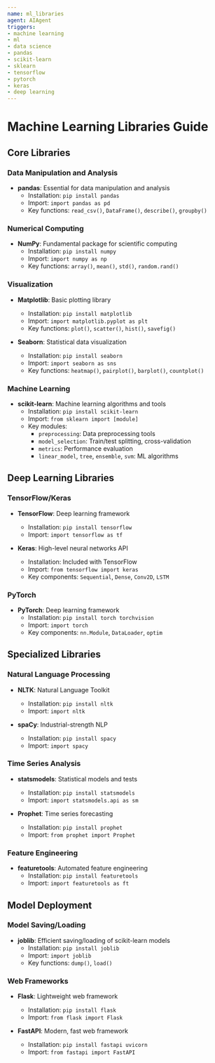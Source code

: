 ```yaml
---
name: ml_libraries
agent: AIAgent
triggers:
- machine learning
- ml
- data science
- pandas
- scikit-learn
- sklearn
- tensorflow
- pytorch
- keras
- deep learning
---
```


# Machine Learning Libraries Guide

## Core Libraries

### Data Manipulation and Analysis
- **pandas**: Essential for data manipulation and analysis
  - Installation: `pip install pandas`
  - Import: `import pandas as pd`
  - Key functions: `read_csv()`, `DataFrame()`, `describe()`, `groupby()`

### Numerical Computing
- **NumPy**: Fundamental package for scientific computing
  - Installation: `pip install numpy`
  - Import: `import numpy as np`
  - Key functions: `array()`, `mean()`, `std()`, `random.rand()`

### Visualization
- **Matplotlib**: Basic plotting library
  - Installation: `pip install matplotlib`
  - Import: `import matplotlib.pyplot as plt`
  - Key functions: `plot()`, `scatter()`, `hist()`, `savefig()`

- **Seaborn**: Statistical data visualization
  - Installation: `pip install seaborn`
  - Import: `import seaborn as sns`
  - Key functions: `heatmap()`, `pairplot()`, `barplot()`, `countplot()`

### Machine Learning
- **scikit-learn**: Machine learning algorithms and tools
  - Installation: `pip install scikit-learn`
  - Import: `from sklearn import [module]`
  - Key modules:
    - `preprocessing`: Data preprocessing tools
    - `model_selection`: Train/test splitting, cross-validation
    - `metrics`: Performance evaluation
    - `linear_model`, `tree`, `ensemble`, `svm`: ML algorithms

## Deep Learning Libraries

### TensorFlow/Keras
- **TensorFlow**: Deep learning framework
  - Installation: `pip install tensorflow`
  - Import: `import tensorflow as tf`

- **Keras**: High-level neural networks API
  - Installation: Included with TensorFlow
  - Import: `from tensorflow import keras`
  - Key components: `Sequential`, `Dense`, `Conv2D`, `LSTM`

### PyTorch
- **PyTorch**: Deep learning framework
  - Installation: `pip install torch torchvision`
  - Import: `import torch`
  - Key components: `nn.Module`, `DataLoader`, `optim`

## Specialized Libraries

### Natural Language Processing
- **NLTK**: Natural Language Toolkit
  - Installation: `pip install nltk`
  - Import: `import nltk`

- **spaCy**: Industrial-strength NLP
  - Installation: `pip install spacy`
  - Import: `import spacy`

### Time Series Analysis
- **statsmodels**: Statistical models and tests
  - Installation: `pip install statsmodels`
  - Import: `import statsmodels.api as sm`

- **Prophet**: Time series forecasting
  - Installation: `pip install prophet`
  - Import: `from prophet import Prophet`

### Feature Engineering
- **featuretools**: Automated feature engineering
  - Installation: `pip install featuretools`
  - Import: `import featuretools as ft`

## Model Deployment

### Model Saving/Loading
- **joblib**: Efficient saving/loading of scikit-learn models
  - Installation: `pip install joblib`
  - Import: `import joblib`
  - Key functions: `dump()`, `load()`

### Web Frameworks
- **Flask**: Lightweight web framework
  - Installation: `pip install flask`
  - Import: `from flask import Flask`

- **FastAPI**: Modern, fast web framework
  - Installation: `pip install fastapi uvicorn`
  - Import: `from fastapi import FastAPI`
